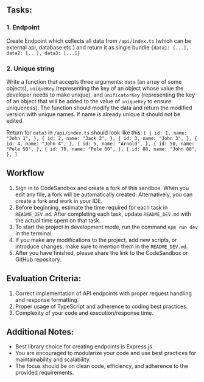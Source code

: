 ## Tasks:

### 1. Endpoint

Create Endpoint which collects all data from `/api/index.ts` (which can be external api, database etc.) and return it as single bundle `{data1: [...], data2: [...], data3: [...]}`

### 2. Unique string

Write a function that accepts three arguments: `data` (an array of some objects), `uniqueKey` (representing the key of an object whose value the developer needs to make unique), and `unificatorKey` (representing the key of an object that will be added to the value of `uniqueKey` to ensure uniqueness). The function should modify the data and return the modified version with unique names. If name is already unique it should not be edited.

Return for `data3` in `/api/index.ts` should look like this:
``[
  {
    id: 1,
    name: "John 1",
  },
  {
    id: 2,
    name: "Jack 2",
  },
  {
    id: 3,
    name: "John 3",
  },
  {
    id: 4,
    name: "John 4",
  },
  {
    id: 5,
    name: "Arnold",
  },
  {
    id: 50,
    name: "Pele 50",
  },
  {
    id: 70,
    name: "Pele 60",
  },
  {
    id: 88,
    name: "John 88",
  },
]``

## Workflow
1. Sign in to CodeSandbox and create a fork of this sandbox. When you edit any file, a fork will be automatically created. Alternatively, you can create a fork and work in your IDE.
2. Before beginning, estimate the time required for each task in `README_DEV.md`. After completing each task, update `README_DEV.md` with the actual time spent on that task.
3. To start the project in development mode, run the command `npm run dev` in the terminal.
4. If you make any modifications to the project, add new scripts, or introduce changes, make sure to mention them in the `README_DEV.md`.
5. After you have finished, please share the link to the CodeSandbox or GitHub repository.

## Evaluation Criteria:

1. Correct implementation of API endpoints with proper request handling and response formatting.
2. Proper usage of TypeScript and adherence to coding best practices.
4. Complexity of your code and execution/response time.

## Additional Notes:

- Best library choice for creating endpoints is Express.js
- You are encouraged to modularize your code and use best practices for maintainability and scalability.
- The focus should be on clean code, efficiency, and adherence to the provided requirements.